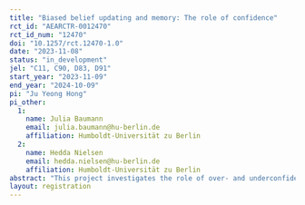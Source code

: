 ```yaml
---
title: "Biased belief updating and memory: The role of confidence"
rct_id: "AEARCTR-0012470"
rct_id_num: "12470"
doi: "10.1257/rct.12470-1.0"
date: "2023-11-08"
status: "in_development"
jel: "C11, C90, D83, D91"
start_year: "2023-11-09"
end_year: "2024-10-09"
pi: "Ju Yeong Hong"
pi_other:
  1:
    name: Julia Baumann
    email: julia.baumann@hu-berlin.de
    affiliation: Humboldt-Universität zu Berlin
  2:
    name: Hedda Nielsen
    email: hedda.nielsen@hu-berlin.de
    affiliation: Humboldt-Universität zu Berlin
abstract: "This project investigates the role of over- and underconfidence in belief updating and recall of feedback. While previous research finds mixed results for how positive and negative feedback impacts belief updating and recall, the overall focus has been on how (asymmetric) belief updating affects individuals’ confidence. Instead, we ask how exogenously inducing high or low confidence impacts feedback processing. In addition, we study whether confidence and its impacts on belief updating have persistent effects on the recall of feedback."
layout: registration
---
```


